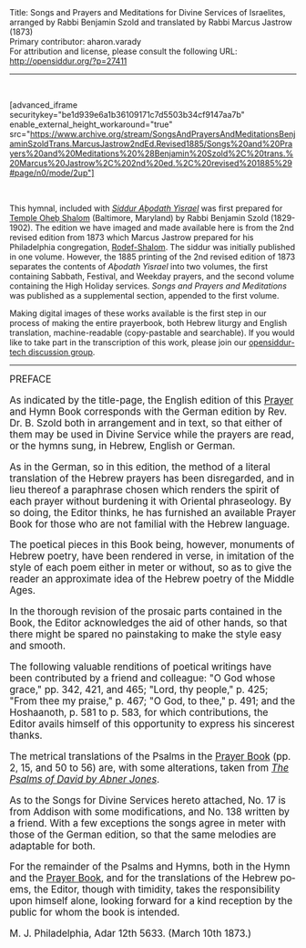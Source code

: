 <html>
<head></head>
<body>
Title: Songs and Prayers and Meditations for Divine Services of Israelites, arranged by Rabbi Benjamin Szold and translated by Rabbi Marcus Jastrow (1873)<br />
Primary contributor: aharon.varady<br />
For attribution and license, please consult the following URL: <a href="http://opensiddur.org/?p=27411">http://opensiddur.org/?p=27411</a>
<p />
<hr />

&nbsp;

[advanced_iframe securitykey="be1d939e6a1b36109171c7d5503b34cf9147aa7b" enable_external_height_workaround="true" src="https://www.archive.org/stream/SongsAndPrayersAndMeditationsBenjaminSzoldTrans.MarcusJastrow2ndEd.Revised1885/Songs%20and%20Prayers%20and%20Meditations%20%28Benjamin%20Szold%2C%20trans.%20Marcus%20Jastrow%2C%202nd%20ed.%2C%20revised%201885%29#page/n0/mode/2up"]

&nbsp;

This hymnal, included with <em><a href="https://opensiddur.org/compilations/kol-bo/siddur-abodath-yisrael-by-benjamin-szold-translated-by-marcus-jastrow-1873/">Siddur Aḇodath Yisrael</a></em> was first prepared for <a href="https://en.wikipedia.org/wiki/Temple_Oheb_Shalom_(Baltimore,_Maryland)">Temple Oheḇ Shalom</a> (Baltimore, Maryland) by Rabbi Benjamin Szold (1829-1902). The edition we have imaged and made available here is from the 2nd revised edition from 1873 which Marcus Jastrow prepared for his Philadelphia congregation, <a href="https://en.wikipedia.org/wiki/Congregation_Rodeph_Shalom_(Philadelphia)">Rodef-Shalom</a>. The siddur was initially published in one volume. However, the 1885 printing of the 2nd revised edition of 1873 separates the contents of <em>Aḇodath Yisrael</em> into two volumes, the first containing Sabbath, Festival, and Weekday prayers, and the second volume containing the High Holiday services. <em>Songs and Prayers and Meditations</em> was published as a supplemental section, appended to the first volume.

Making digital images of these works available is the first step in our process of making the entire prayerbook, both Hebrew liturgy and English translation, machine-readable (copy-pastable and searchable). If you would like to take part in the transcription of this work, please join our <a href="https://groups.google.com/forum/#!forum/opensiddur-tech">opensiddur-tech discussion group</a>.

<hr />

<div class="english" lang="en" style="font-size: 1.2em;">
PREFACE

As indicated by the title-page, the English edition of this <a href="https://opensiddur.org/compilations/kol-bo/siddur-abodath-yisrael-by-benjamin-szold-translated-by-marcus-jastrow-1873/">Prayer</a> and Hymn Book corresponds with the German edition by Rev. Dr. B. Szold both in arrangement and in text, so that either of them may be used in Divine Service while the prayers are read, or the hymns sung, in Hebrew, English or German. 

As in the German, so in this edition, the method of a literal translation of the Hebrew prayers has been disregarded, and in lieu thereof a paraphrase chosen which renders the spirit of each prayer without burdening it with Oriental phraseology. By so doing, the Editor thinks, he has furnished an available Prayer Book for those who are not familial with the Hebrew language. 

The poetical pieces in this Book being, however, monuments of Hebrew poetry, have been rendered in verse, in imitation of the style of each poem either in meter or without, so as to give the reader an approximate idea of the Hebrew poetry of the Middle Ages. 

In the thorough revision of the prosaic parts contained in the Book, the Editor acknowledges the aid of other hands, so that there might be spared no painstaking to make the style easy and smooth. 

The following valuable renditions of poetical writings have been contributed by a friend and colleague: "O God whose grace," pp. 342, 421, and 465; "Lord, thy people," p. 425; "From thee my praise," p. 467; "O God, to thee," p. 491; and the Hoshaanoth, p. 581 to p. 583, for which contributions, the Editor avails himself of this opportunity to express his sincerest thanks. 

The metrical translations of the Psalms in the <a href="https://opensiddur.org/compilations/kol-bo/siddur-abodath-yisrael-by-benjamin-szold-translated-by-marcus-jastrow-1873/">Prayer Book</a> (pp. 2, 15, and 50 to 56) are, with some alterations, taken from <em><a href="https://archive.org/details/psalmsofdavidren00jone">The Psalms of David by Abner Jones</a></em>. 

As to the Songs for Divine Services hereto attached, No. 17 is from Addison with some modifications, and No. 138 written by a friend. With a few exceptions the songs agree in meter with those of the German edition, so that the same melodies are adaptable for both. 

For the remainder of the Psalms and Hymns, both in the Hymn and the <a href="https://opensiddur.org/compilations/kol-bo/siddur-abodath-yisrael-by-benjamin-szold-translated-by-marcus-jastrow-1873/">Prayer Book</a>, and for the translations of the Hebrew poems, the Editor, though with timidity, takes the responsibility upon himself alone, looking forward for a kind reception by the public for whom the book is intended. 

M. J. 
Philadelphia, Adar 12th 5633. 
(March 10th 1873.) 
</div>
</body>
</html>